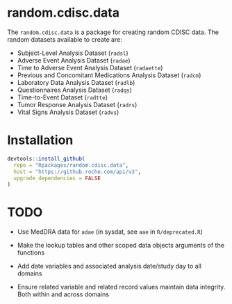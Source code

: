 # random.cdisc.data 


The `random.cdisc.data` is a package for creating random CDISC data. 
The random datasets available to create are:

 - Subject-Level Analysis Dataset (`radsl`)
 - Adverse Event Analysis Dataset (`radae`)
 - Time to Adverse Event Analysis Dataset (`radaette`)
 - Previous and Concomitant Medications Analysis Dataset (`radcm`)
 - Laboratory Data Analysis Dataset (`radlb`)
 - Questionnaires Analysis Dataset (`radqs`)
 - Time-to-Event Dataset (`radtte`)
 - Tumor Response Analysis Dataset (`radrs`)
 - Vital Signs Analysis Dataset (`radvs`)

# Installation

```r
devtools::install_github(
  repo = "Rpackages/random.cdisc.data",
  host = "https://github.roche.com/api/v3",
  upgrade_dependencies = FALSE
)
```

# TODO

* Use MedDRA data for `adae` (in sysdat, see `aae` in `R/deprecated.R`)

* Make the lookup tables and other scoped data objects arguments of the functions

* Add date variables and associated analysis date/study day to all domains

* Ensure related variable and related record values maintain data integrity. Both within and across domains


